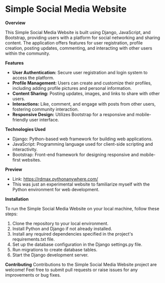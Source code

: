 # Simple Social Media Website

**Overview**

This Simple Social Media Website is built using Django, JavaScript, and Bootstrap, providing users with a platform for social networking and sharing content. The application offers features for user registration, profile creation, posting updates, commenting, and interacting with other users within the community.

**Features**
- **User Authentication:** Secure user registration and login system to access the platform.
- **Profile Management:** Users can create and customize their profiles, including adding profile pictures and personal information.
- **Content Sharing:** Posting updates, images, and links to share with other users.
- **Interactions:** Like, comment, and engage with posts from other users, fostering community interaction.
- **Responsive Design:** Utilizes Bootstrap for a responsive and mobile-friendly user interface.

**Technologies Used**
- Django: Python-based web framework for building web applications.
- JavaScript: Programming language used for client-side scripting and interactivity.
- Bootstrap: Front-end framework for designing responsive and mobile-first websites.

**Preview**
- Link: https://rdmax.pythonanywhere.com/
- This was just an experimental website to familiarize myself with the Python environment for web development.

**Installation**

To run the Simple Social Media Website on your local machine, follow these steps:
1. Clone the repository to your local environment.
2. Install Python and Django if not already installed.
3. Install any required dependencies specified in the project's requirements.txt file.
4. Set up the database configuration in the Django settings.py file.
5. Run migrations to create database tables.
6. Start the Django development server.

**Contributing**
Contributions to the Simple Social Media Website project are welcome! Feel free to submit pull requests or raise issues for any improvements or bug fixes.

